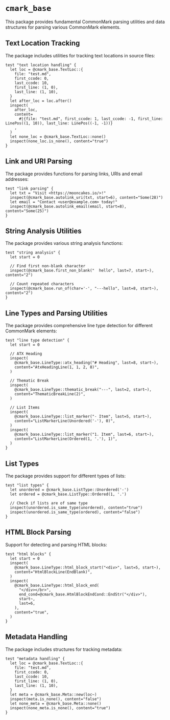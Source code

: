 # `cmark_base`

This package provides fundamental CommonMark parsing utilities and data structures for parsing various CommonMark elements.

## Text Location Tracking

The package includes utilities for tracking text locations in source files:

```moonbit
test "text location handling" {
  let loc = @cmark_base.TextLoc::{
    file: "test.md",
    first_ccode: 0,
    last_ccode: 10,
    first_line: (1, 0),
    last_line: (1, 10),
  }
  let after_loc = loc.after()
  inspect(
    after_loc,
    content=
      #|{file: "test.md", first_ccode: 1, last_ccode: -1, first_line: LinePos((1, 10)), last_line: LinePos((-1, -1))}
    ,
  )
  let none_loc = @cmark_base.TextLoc::none()
  inspect(none_loc.is_none(), content="true")
}
```

## Link and URI Parsing

The package provides functions for parsing links, URIs and email addresses:

```moonbit
test "link parsing" {
  let txt = "Visit <https://mooncakes.io/>!"
  inspect(@cmark_base.autolink_uri(txt, start=6), content="Some(28)")
  let email = "Contact <user@example.com> today!"
  inspect(@cmark_base.autolink_email(email, start=8), content="Some(25)")
}
```

## String Analysis Utilities

The package provides various string analysis functions:

```moonbit
test "string analysis" {
  let start = 0

  // Find first non-blank character
  inspect(@cmark_base.first_non_blank("  hello", last=7, start~), content="2")

  // Count repeated characters
  inspect(@cmark_base.run_of(char='-', "---hello", last=8, start~), content="2")
}
```

## Line Types and Parsing Utilities

The package provides comprehensive line type detection for different CommonMark elements:

```moonbit
test "line type detection" {
  let start = 0

  // ATX Heading
  inspect(
    @cmark_base.LineType::atx_heading("# Heading", last=8, start~),
    content="AtxHeadingLine(1, 1, 2, 8)",
  )

  // Thematic Break
  inspect(
    @cmark_base.LineType::thematic_break("---", last=2, start~),
    content="ThematicBreakLine(2)",
  )

  // List Items
  inspect(
    @cmark_base.LineType::list_marker("- Item", last=5, start~),
    content="ListMarkerLine(Unordered('-'), 0)",
  )
  inspect(
    @cmark_base.LineType::list_marker("1. Item", last=6, start~),
    content="ListMarkerLine(Ordered(1, '.'), 1)",
  )
}
```

## List Types

The package provides support for different types of lists:

```moonbit
test "list types" {
  let unordered = @cmark_base.ListType::Unordered('-')
  let ordered = @cmark_base.ListType::Ordered(1, '.')

  // Check if lists are of same type
  inspect(unordered.is_same_type(unordered), content="true")
  inspect(unordered.is_same_type(ordered), content="false")
}
```

## HTML Block Parsing

Support for detecting and parsing HTML blocks:

```moonbit
test "html blocks" {
  let start = 0
  inspect(
    @cmark_base.LineType::html_block_start("<div>", last=5, start~),
    content="HtmlBlockLine(EndBlank)",
  )
  inspect(
    @cmark_base.LineType::html_block_end(
      "</div></br>",
      end_cond=@cmark_base.HtmlBlockEndCond::EndStr("</div>"),
      start~,
      last=6,
    ),
    content="true",
  )
}
```

## Metadata Handling

The package includes structures for tracking metadata:

```moonbit
test "metadata handling" {
  let loc = @cmark_base.TextLoc::{
    file: "test.md",
    first_ccode: 0,
    last_ccode: 10,
    first_line: (1, 0),
    last_line: (1, 10),
  }
  let meta = @cmark_base.Meta::new(loc~)
  inspect(meta.is_none(), content="false")
  let none_meta = @cmark_base.Meta::none()
  inspect(none_meta.is_none(), content="true")
}
```
